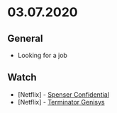 # 03.07.2020

## General

- Looking for a job

## Watch

- \[Netflix\] - [Spenser Confidential](https://letterboxd.com/hemersonvianna/film/spenser-confidential/)
- \[Netflix\] - [Terminator Genisys](https://letterboxd.com/hemersonvianna/film/terminator-genisys/)
